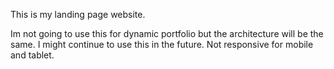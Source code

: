 This is my landing page website. 

Im not going to use this for dynamic portfolio but the architecture will be the same.
I might continue to use this in the future.
Not responsive for mobile and tablet.

